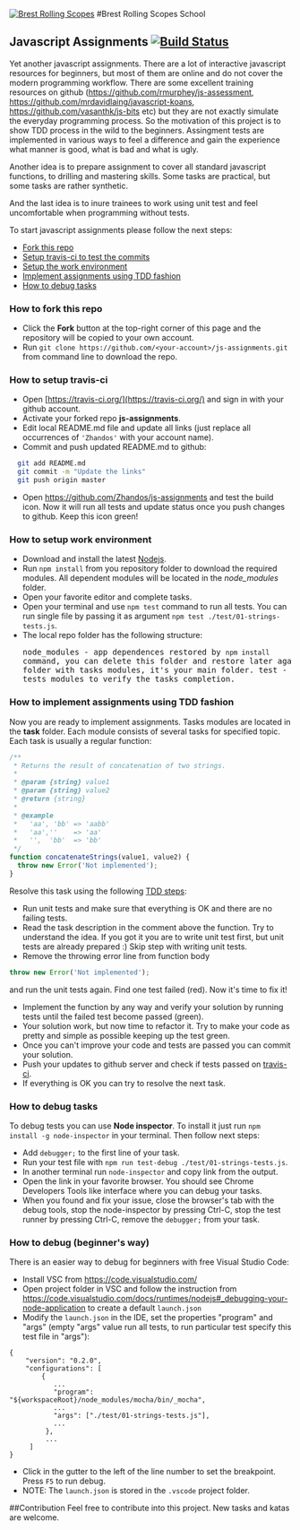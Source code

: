 [![Brest Rolling Scopes](http://brest.rollingscopes.com/images/logo_rs_text.svg)](http://brest.rollingscopes.com/)
#Brest Rolling Scopes School

## Javascript Assignments [![Build Status](https://travis-ci.org/Zhandos/js-assignments.svg?branch=master)](https://travis-ci.org/Zhandos/js-assignments)

Yet another javascript assignments. There are a lot of interactive javascript resources for beginners, but most of them are online and do not cover the modern programming workflow. There are some excellent training resources on github (https://github.com/rmurphey/js-assessment, https://github.com/mrdavidlaing/javascript-koans, https://github.com/vasanthk/js-bits etc) but they are not exactly simulate the everyday programming process. So the motivation of this project is to show TDD process in the wild to the beginners. Assingment tests are implemented in various ways to feel a difference and gain the experience what manner is good, what is bad and what is ugly.

Another idea is to prepare assignment to cover all standard javascript functions, to drilling and mastering skills. Some tasks are practical, but some tasks are rather synthetic.

And the last idea is to inure trainees to work using unit test and feel uncomfortable when programming without tests.

To start javascript assignments please follow the next steps:

- [Fork this repo](#user-content-how-to-fork-this-repo)
- [Setup travis-ci to test the commits](#user-content-how-to-setup-travis-ci)
- [Setup the work environment](#user-content-how-to-setup-work-environment)
- [Implement assignments using TDD fashion](#user-content-how-to-implement-assignments-using-tdd-fashion)
- [How to debug tasks](#how-to-debug-tasks)

### How to fork this repo

- Click the **Fork** button at the top-right corner of this page and the repository will be copied to your own account.
- Run `git clone https://github.com/<your-account>/js-assignments.git` from command line to download the repo.

### How to setup travis-ci

- Open [https://travis-ci.org/](https://travis-ci.org/) and sign in with your github account.
- Activate your forked repo **js-assignments**.
- Edit local README.md file and update all links (just replace all occurrences of `'Zhandos'` with your account name).
- Commit and push updated README.md to github:

```bash
  git add README.md
  git commit -m "Update the links"
  git push origin master
```

- Open https://github.com/Zhandos/js-assignments and test the build icon. Now it will run all tests and update status once you push changes to github. Keep this icon green!

### How to setup work environment

- Download and install the latest [Nodejs](https://nodejs.org/en/download/stable/).
- Run `npm install` from you repository folder to download the required modules. All dependent modules will be located in the _node_modules_ folder.
- Open your favorite editor and complete tasks.
- Open your terminal and use `npm test` command to run all tests. You can run single file by passing it as argument `npm test ./test/01-strings-tests.js`.
- The local repo folder has the following structure: <pre>
node_modules - app dependences restored by `npm install` command, you can delete this folder and restore later again.
task - folder with tasks modules, it's your main folder.
test - folder with tests modules to verify the tasks completion.
</pre>

### How to implement assignments using TDD fashion

Now you are ready to implement assignments. Tasks modules are located in the **task** folder. Each module consists of several tasks for specified topic. Each task is usually a regular function:

```javascript
/**
 * Returns the result of concatenation of two strings.
 *
 * @param {string} value1
 * @param {string} value2
 * @return {string}
 *
 * @example
 *   'aa', 'bb' => 'aabb'
 *   'aa',''    => 'aa'
 *   '',  'bb'  => 'bb'
 */
function concatenateStrings(value1, value2) {
  throw new Error('Not implemented');
}
```

Resolve this task using the following [TDD steps](https://en.wikipedia.org/wiki/Test-driven_development#Test-driven_development_cycle):

- Run unit tests and make sure that everything is OK and there are no failing tests.
- Read the task description in the comment above the function. Try to understand the idea. If you got it you are to write unit test first, but unit tests are already prepared :) Skip step with writing unit tests.
- Remove the throwing error line from function body

```javascript
throw new Error('Not implemented');
```

and run the unit tests again. Find one test failed (red). Now it's time to fix it!

- Implement the function by any way and verify your solution by running tests until the failed test become passed (green).
- Your solution work, but now time to refactor it. Try to make your code as pretty and simple as possible keeping up the test green.
- Once you can't improve your code and tests are passed you can commit your solution.
- Push your updates to github server and check if tests passed on [travis-ci](https://travis-ci.org/Zhandos/js-assignments/builds).
- If everything is OK you can try to resolve the next task.

### How to debug tasks

To debug tests you can use **Node inspector**. To install it just run `npm install -g node-inspector` in your terminal. Then follow next steps:

- Add `debugger;` to the first line of your task.
- Run your test file with `npm run test-debug ./test/01-strings-tests.js`.
- In another terminal run `node-inspector` and copy link from the output.
- Open the link in your favorite browser. You should see Chrome Developers Tools like interface where you can debug your tasks.
- When you found and fix your issue, close the browser's tab with the debug tools, stop the node-inspector by pressing Ctrl-C, stop the test runner by pressing Ctrl-C, remove the `debugger;` from your task.

### How to debug (beginner's way)

There is an easier way to debug for beginners with free Visual Studio Code:

- Install VSC from https://code.visualstudio.com/
- Open project folder in VSC and follow the instruction from https://code.visualstudio.com/docs/runtimes/nodejs#_debugging-your-node-application to create a default `launch.json`
- Modify the `launch.json` in the IDE, set the properties "program" and "args" (empty "args" value run all tests, to run particular test specify this test file in "args"):

```
{
    "version": "0.2.0",
    "configurations": [
        {
           ...
           "program": "${workspaceRoot}/node_modules/mocha/bin/_mocha",
           ...
           "args": ["./test/01-strings-tests.js"],
           ...
         },
         ...
     ]
}
```

- Click in the gutter to the left of the line number to set the breakpoint. Press `F5` to run debug.
- NOTE: The `launch.json` is stored in the `.vscode` project folder.

##Contribution
Feel free to contribute into this project. New tasks and katas are welcome.
